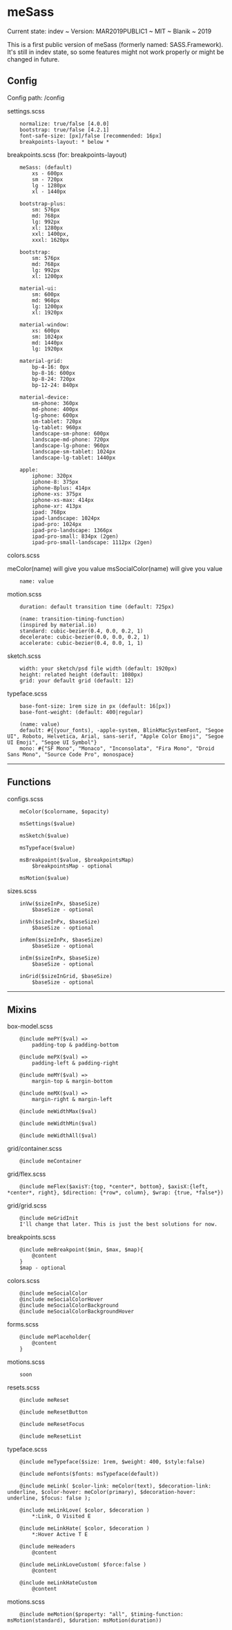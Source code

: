 # meSass

Current state: indev ~ Version: MAR2019PUBLIC1 ~ MIT ~ Blanik ~ 2019

This is a first public version of meSass (formerly named: SASS.Framework). It's still in indev state, so some features might not work properly or might be changed in future.

## Config

Config path: /config

settings.scss

```
    normalize: true/false [4.0.0]
    bootstrap: true/false [4.2.1]
    font-safe-size: [px]/false [recommended: 16px]
    breakpoints-layout: * below *
```

breakpoints.scss (for: breakpoints-layout)

```
    meSass: (default)
        xs - 600px
        sm - 720px
        lg - 1280px
        xl - 1440px

    bootstrap-plus:
        sm: 576px
        md: 768px
        lg: 992px
        xl: 1280px
        xxl: 1400px,
        xxxl: 1620px

    bootstrap:
        sm: 576px
        md: 768px
        lg: 992px
        xl: 1200px

    material-ui:
        sm: 600px
        md: 960px
        lg: 1200px
        xl: 1920px

    material-window:
        xs: 600px
        sm: 1024px
        md: 1440px
        lg: 1920px

    material-grid:
        bp-4-16: 0px
        bp-8-16: 600px
        bp-8-24: 720px
        bp-12-24: 840px

    material-device:
        sm-phone: 360px
        md-phone: 400px
        lg-phone: 600px
        sm-tablet: 720px
        lg-tablet: 960px
        landscape-sm-phone: 600px
        landscape-md-phone: 720px
        landscape-lg-phone: 960px
        landscape-sm-tablet: 1024px
        landscape-lg-tablet: 1440px

    apple:
        iphone: 320px
        iphone-8: 375px
        iphone-8plus: 414px
        iphone-xs: 375px
        iphone-xs-max: 414px
        iphone-xr: 413px
        ipad: 768px
        ipad-landscape: 1024px
        ipad-pro: 1024px
        ipad-pro-landscape: 1366px
        ipad-pro-small: 834px (2gen)
        ipad-pro-small-landscape: 1112px (2gen)
```

colors.scss

meColor(name) will give you value
msSocialColor(name) will give you value

```
    name: value
```

motion.scss

```
    duration: default transition time (default: 725px)

    (name: transition-timing-function)
    (inspired by material.io)
    standard: cubic-bezier(0.4, 0.0, 0.2, 1)
    decelerate: cubic-bezier(0.0, 0.0, 0.2, 1)
    accelerate: cubic-bezier(0.4, 0.0, 1, 1)
```

sketch.scss

```
    width: your sketch/psd file width (default: 1920px)
    height: related height (default: 1080px)
    grid: your default grid (default: 12)
```

typeface.scss

```
    base-font-size: 1rem size in px (default: 16[px])
    base-font-weight: (default: 400|regular)

    (name: value)
    default: #{(your_fonts), -apple-system, BlinkMacSystemFont, "Segoe UI", Roboto, Helvetica, Arial, sans-serif, "Apple Color Emoji", "Segoe UI Emoji", "Segoe UI Symbol"}
    mono: #{"SF Mono", "Monaco", "Inconsolata", "Fira Mono", "Droid Sans Mono", "Source Code Pro", monospace}

```

---

## Functions

configs.scss

```
    meColor($colorname, $opacity)

    msSettings($value)

    msSketch($value)

    msTypeface($value)

    msBreakpoint($value, $breakpointsMap)
        $breakpointsMap - optional

    msMotion($value)
```

sizes.scss

```
    inVw($sizeInPx, $baseSize)
        $baseSize - optional

    inVh($sizeInPx, $baseSize)
        $baseSize - optional

    inRem($sizeInPx, $baseSize)
        $baseSize - optional

    inEm($sizeInPx, $baseSize)
        $baseSize - optional

    inGrid($sizeInGrid, $baseSize)
        $baseSize - optional
```

---

## Mixins

box-model.scss

```
    @include mePY($val) =>
        padding-top & padding-bottom

    @include mePX($val) =>
        padding-left & padding-right

    @include meMY($val) =>
        margin-top & margin-bottom

    @include meMX($val) =>
        margin-right & margin-left

    @include meWidthMax($val)

    @include meWidthMin($val)

    @include meWidthAll($val)

```

grid/container.scss

```
    @include meContainer

```

grid/flex.scss

```
    @include meFlex($axisY:{top, *center*, bottom}, $axisX:{left, *center*, right}, $direction: {*row*, column}, $wrap: {true, *false*})

```

grid/grid.scss

```
    @include meGridInit
    I'll change that later. This is just the best solutions for now.

```

breakpoints.scss

```
    @include meBreakpoint($min, $max, $map){
        @content
    }
    $map - optional
```

colors.scss

```
    @include meSocialColor
    @include meSocialColorHover
    @include meSocialColorBackground
    @include meSocialColorBackgroundHover
```

forms.scss

```
    @include mePlaceholder{
        @content
    }
```

motions.scss

```
    soon
```

resets.scss

```
    @include meReset

    @include meResetButton

    @include meResetFocus

    @include meResetList

```

typeface.scss

```
    @include meTypeface($size: 1rem, $weight: 400, $style:false)

    @include meFonts($fonts: msTypeface(default))

    @include meLink( $color-link: meColor(text), $decoration-link: underline, $color-hover: meColor(primary), $decoration-hover: underline, $focus: false );

    @include meLinkLove( $color, $decoration )
        *:Link, O Visited E

    @include meLinkHate( $color, $decoration )
        *:Hover Active T E

    @include meHeaders
        @content

    @include meLinkLoveCustom( $force:false )
        @content

    @include meLinkHateCustom
        @content
```

motions.scss

```
    @include meMotion($property: "all", $timing-function: msMotion(standard), $duration: msMotion(duration))
```

